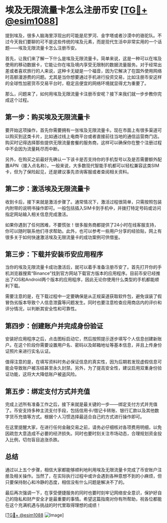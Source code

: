 # 埃及无限流量卡怎么注册币安 [[TG💪+ @esim1088](https://t.me/s/esim1088)]

提到埃及，很多人脑海里浮现出的可能是尼罗河、金字塔或者沙漠中的骆驼队。不过今天我们要聊的可不是这些传统的埃及元素，而是现代生活中非常实用的一个话题——埃及无限流量卡怎么注册币安。

首先，让我们来了解一下什么是埃及无限流量卡。简单来说，这是一种可以在埃及使用的移动数据卡，它能让你在埃及境内享受无限制的数据流量服务。对于经常出差或者喜欢旅行的人来说，这种卡无疑是一个福音，因为它解决了在国外使用网络时高额漫游费的问题。尤其是当你想要通过手机进行投资交易，比如注册币安这样的全球性加密货币交易平台时，稳定且便宜的网络环境就显得尤为重要了。

那么，问题来了，如何用埃及无限流量卡注册币安呢？接下来我们就一步步教你完成这个过程。

## 第一步：购买埃及无限流量卡

要开始这项操作，首先你需要拥有一张埃及无限流量卡。现在市面上有很多渠道可以购买到这类卡片，比如通过线上电商平台或者直接前往当地的通信运营商门店。购买时记得选择那些提供无限流量套餐的服务商，这样可以确保你在整个注册过程中不会因为流量耗尽而中断。

另外，在购买之前最好先确认一下该卡是否支持你的手机型号以及是否需要额外配置APN（接入点名称）。一般来说，大多数现代智能手机都可以轻松兼容这类SIM卡，但为了保险起见，还是建议事先咨询客服或者查阅相关资料。

## 第二步：激活埃及无限流量卡

收到卡后，接下来就是激活步骤了。通常情况下，激活过程很简单，只需按照包装内附带的说明书操作即可。一般包括插入SIM卡到手机中，并拨打特定号码或访问指定网站输入相关信息完成激活。

如果你遇到了任何困难，不要慌张！很多服务商都提供了24小时在线客服支持，你可以随时联系他们寻求帮助。此外，也可以参考一些用户分享的经验贴，网上有很多关于如何快速激活埃及无限流量卡的成功案例可供借鉴。

## 第三步：下载并安装币安应用程序

当你的埃及无限流量卡成功激活后，就可以着手准备注册币安了。首先打开你的手机浏览器搜索“Binance”找到官方网站下载官方版本的应用程序。目前币安已经推出了iOS和Android两个版本的应用程序，因此无论你使用什么类型的手机都能顺利下载。

需要注意的是，在下载过程中一定要确保是从正规渠道获取软件包，避免误装了假冒伪劣版本导致个人信息泄露等问题发生。同时也要注意检查应用商店内的评价和评分情况，以判断其安全性和可靠性。

## 第四步：创建账户并完成身份验证

安装好应用程序之后，点击图标启动它，然后按照提示逐步填写个人信息创建新账户。在这个阶段你需要设置用户名、密码以及邮箱地址等基本信息，并且上传身份证照片来进行实名认证。

值得注意的是，在填写资料时务必保证信息的真实性，因为后期若发现虚假信息可能会导致账户被冻结甚至永久封禁。另外，为了提高安全性，建议启用双重身份验证功能，这将大大降低账户被盗风险。

## 第五步：绑定支付方式并充值

完成上述所有准备工作之后，接下来就是最关键的一步——绑定支付方式并充值了。币安支持多种主流支付手段，包括信用卡/借记卡转账、银行汇款以及其他数字货币充值等方式。根据个人习惯选择最适合自己的方式进行操作即可。

在这里提醒大家，在进行任何金融交易之前，请务必仔细核对各项费用明细，以免因疏忽大意造成不必要的经济损失。同时也要时刻关注市场动态，合理规划资金投入比例，切勿盲目追涨杀跌。

## 总结

通过以上五个步骤，相信大家都能够顺利地利用埃及无限流量卡完成了币安账户注册及相关操作。当然了，在实际执行过程中或许会遇到各种意想不到的小麻烦，但只要保持耐心和冷静的态度，相信没有什么问题是解决不了的。

最后再次强调一下，在享受便捷服务的同时也要时刻牢记网络安全意识，保护好自己的隐私和财产安全才是最重要的事情。希望这篇指南对你有所帮助，祝各位都能在这个充满机遇与挑战的时代里取得理想的成绩！

[[TG💪+ @esim1088](https://t.me/s/esim1088) ![Image](https://i.postimg.cc/4NQfJmqS/Snipaste-2025-05-13-00-14-12.png)]